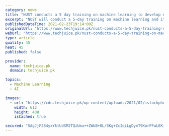 ```yaml
---
category: news
title: "NUST conducts a 5 day training on machine learning to develop expertise of the technology"
excerpt: "NUST will conduct a 5-day training on machine learning and its various applications to develop a better understanding of the technology"
publishedDateTime: 2021-02-23T19:14:00Z
originalUrl: "https://www.techjuice.pk/nust-conducts-a-5-day-training-on-machine-learning-to-develop-expertise-of-the-technology/"
webUrl: "https://www.techjuice.pk/nust-conducts-a-5-day-training-on-machine-learning-to-develop-expertise-of-the-technology/"
type: article
quality: 45
heat: 45
published: false

provider:
  name: techjuice.pk
  domain: techjuice.pk

topics:
  - Machine Learning
  - AI

images:
  - url: "https://cdn.techjuice.pk/wp-content/uploads/2021/02/istockphoto-1061357610-612x612-2.jpg"
    width: 612
    height: 408
    isCached: true

secured: "SAgJjF284yxYktUdSM2TQzUmu++ZWbB+0L/5Kg+ZcIqiLgDymT9KorPFwLEKiy4Wu2cJvypE0ruPz5w57oa5nq6q30tpYCQlnL8RkTg7AT4sgNzsZopzQ2b165SvcFP08N+SkL1yVRT4yAyT+RVKVI+ON0w7Po8qUAZNmMMiy6IkTMRly2A/3hj2RUlWGZrX4yhhg95nmSyUQnRHG8vwfnX2f02jSCZ87u60Yp/1+b7kkSzUHQNrpbZ5gAO73mhAO6dn2eSwAnNmomsUjSj/pTb4jDTeTqpNglXV6tJha32nhUhyISNRVZX+5maRY5uXQs60dQEZ+8CMynXQDDVxSOzGIaOOP0NyYf/k7mZGYLs=;ukrZZTYij/hznjEXu+lbbA=="
---
```


